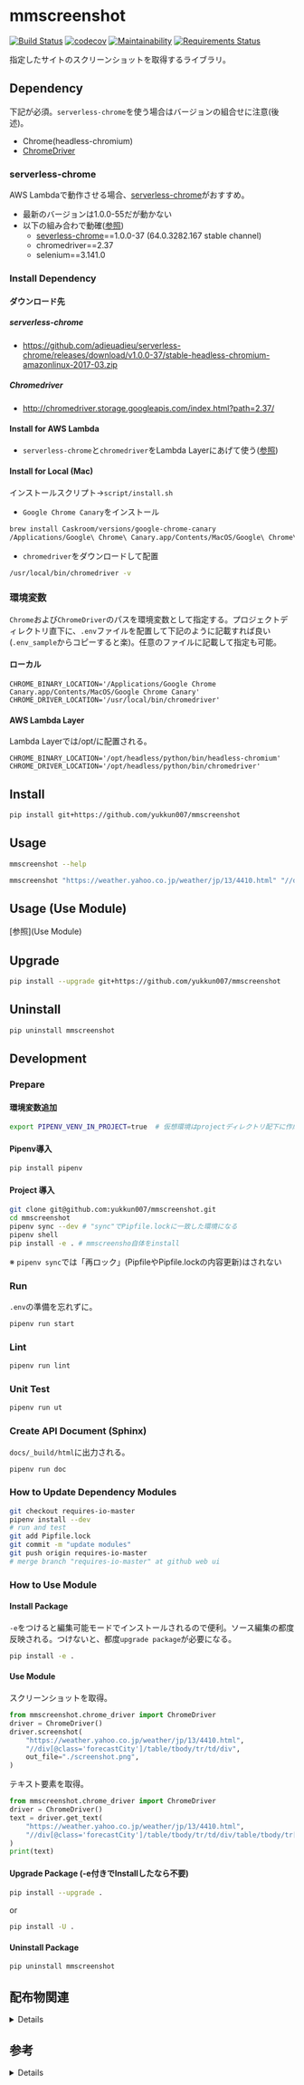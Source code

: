 # mmscreenshot

[![Build Status](https://travis-ci.org/yukkun007/mmscreenshot.svg?branch=master)](https://travis-ci.org/yukkun007/mmscreenshot)
[![codecov](https://codecov.io/gh/yukkun007/mmscreenshot/branch/master/graph/badge.svg)](https://codecov.io/gh/yukkun007/mmscreenshot)
[![Maintainability](https://api.codeclimate.com/v1/badges/fa15a1c245473441c7d7/maintainability)](https://codeclimate.com/github/yukkun007/mmscreenshot/maintainability)
[![Requirements Status](https://requires.io/github/yukkun007/mmscreenshot/requirements.svg?branch=master)](https://requires.io/github/yukkun007/mmscreenshot/requirements/?branch=master)

指定したサイトのスクリーンショットを取得するライブラリ。

## Dependency

下記が必須。`serverless-chrome`を使う場合はバージョンの組合せに注意(後述)。

- Chrome(headless-chromium)
- [ChromeDriver](https://sites.google.com/a/chromium.org/chromedriver/downloads)

### serverless-chrome

AWS Lambdaで動作させる場合、[serverless-chrome](https://github.com/adieuadieu/serverless-chrome/releases)がおすすめ。

- 最新のバージョンは1.0.0-55だが動かない
- 以下の組み合わで動確([参照](https://github.com/adieuadieu/serverless-chrome/issues/133))
  - [severless-chrome](https://github.com/adieuadieu/serverless-chrome/releases)==1.0.0-37 (64.0.3282.167 stable channel)
  - chromedriver==2.37
  - selenium==3.141.0

### Install Dependency

#### ダウンロード先

##### serverless-chrome

- https://github.com/adieuadieu/serverless-chrome/releases/download/v1.0.0-37/stable-headless-chromium-amazonlinux-2017-03.zip

##### Chromedriver

- http://chromedriver.storage.googleapis.com/index.html?path=2.37/

#### Install for AWS Lambda

- `serverless-chrome`と`chromedriver`をLambda Layerにあげて使う([参照](https://hacknote.jp/archives/49974/))

#### Install for Local (Mac)

インストールスクリプト→`script/install.sh`

- `Google Chrome Canary`をインストール

```sh
brew install Caskroom/versions/google-chrome-canary
/Applications/Google\ Chrome\ Canary.app/Contents/MacOS/Google\ Chrome\ Canary --version
```

- `chromedriver`をダウンロードして配置

```sh
/usr/local/bin/chromedriver -v
```

### 環境変数

`Chrome`および`ChromeDriver`のパスを環境変数として指定する。プロジェクトディレクトリ直下に、`.env`ファイルを配置して下記のように記載すれば良い(`.env_sample`からコピーすると楽)。任意のファイルに記載して指定も可能。

#### ローカル

```env
CHROME_BINARY_LOCATION='/Applications/Google Chrome Canary.app/Contents/MacOS/Google Chrome Canary'
CHROME_DRIVER_LOCATION='/usr/local/bin/chromedriver'
```

#### AWS Lambda Layer

Lambda Layerでは/opt/に配置される。

```env
CHROME_BINARY_LOCATION='/opt/headless/python/bin/headless-chromium'
CHROME_DRIVER_LOCATION='/opt/headless/python/bin/chromedriver'
```

## Install

```sh
pip install git+https://github.com/yukkun007/mmscreenshot
```

## Usage

```sh
mmscreenshot --help
```

```sh
mmscreenshot "https://weather.yahoo.co.jp/weather/jp/13/4410.html" "//div[@class='forecastCity']/table/tbody/tr/td/div"
```

## Usage (Use Module)

[参照](Use Module)

## Upgrade

```sh
pip install --upgrade git+https://github.com/yukkun007/mmscreenshot
```

## Uninstall

```sh
pip uninstall mmscreenshot
```

## Development

### Prepare

#### 環境変数追加

```sh
export PIPENV_VENV_IN_PROJECT=true  # 仮想環境はprojectディレクトリ配下に作成
```

#### Pipenv導入

```sh
pip install pipenv
```

#### Project 導入

```sh
git clone git@github.com:yukkun007/mmscreenshot.git
cd mmscreenshot
pipenv sync --dev # "sync"でPipfile.lockに一致した環境になる
pipenv shell
pip install -e . # mmscreensho自体をinstall
```

※ `pipenv sync`では「再ロック」(PipfileやPipfile.lockの内容更新)はされない

### Run

`.env`の準備を忘れずに。

```sh
pipenv run start
```

### Lint

```sh
pipenv run lint
```

### Unit Test

```sh
pipenv run ut
```

### Create API Document (Sphinx)

`docs/_build/html`に出力される。

```sh
pipenv run doc
```

### How to Update Dependency Modules

```sh
git checkout requires-io-master
pipenv install --dev
# run and test
git add Pipfile.lock
git commit -m "update modules"
git push origin requires-io-master
# merge branch "requires-io-master" at github web ui
```

### How to Use Module

#### Install Package

`-e`をつけると編集可能モードでインストールされるので便利。ソース編集の都度反映される。つけないと、都度`upgrade package`が必要になる。

```sh
pip install -e .
```

#### Use Module

スクリーンショットを取得。

```python
from mmscreenshot.chrome_driver import ChromeDriver
driver = ChromeDriver()
driver.screenshot(
    "https://weather.yahoo.co.jp/weather/jp/13/4410.html",
    "//div[@class='forecastCity']/table/tbody/tr/td/div",
    out_file="./screenshot.png",
)
```

テキスト要素を取得。

```python
from mmscreenshot.chrome_driver import ChromeDriver
driver = ChromeDriver()
text = driver.get_text(
    "https://weather.yahoo.co.jp/weather/jp/13/4410.html",
    "//div[@class='forecastCity']/table/tbody/tr/td/div/table/tbody/tr[2]/td[3]"
)
print(text)
```

#### Upgrade Package (-e付きでInstallしたなら不要)

```sh
pip install --upgrade .
```

or

```sh
pip install -U .
```

#### Uninstall Package

```sh
pip uninstall mmscreenshot
```

## 配布物関連

<details>

### ソースコード配布物の作成

dist/ 以下に mmscreenshot-0.0.1.tar.gz が生成される。

```sh
python setup.py sdist
```

### ソースコード配布物から pip でインストール

```sh
pip install mmscreenshot-0.0.1-tar.gz
```

### ビルド済み配布物(wheel 形式)の作成

dist/ 以下に mmscreenshot-0.0.1-py3-none-any.whl が生成される。

```sh
python setup.py bdist_wheel (wheelパッケージが必要)
```

### ビルド済み配布物(wheel 形式)から pip でインストール

```sh
pip install mmscreenshot-0.0.1-py3-none-any.whl
```

</details>

## 参考

<details>

### パッケージング/開発環境

- <https://techblog.asahi-net.co.jp/entry/2018/06/15/162951>
- <https://techblog.asahi-net.co.jp/entry/2018/11/19/103455>

### コマンドライン引数のパース

- <https://qiita.com/kzkadc/items/e4fc7bc9c003de1eb6d0>

### 環境変数の定義

- <https://pod.hatenablog.com/entry/2019/04/29/164109>

### TravisCIでファイルを(簡単に)暗号化して使用する

- <https://qiita.com/kmats@github/items/d22fd856883e6c16d7ea>

</details>
